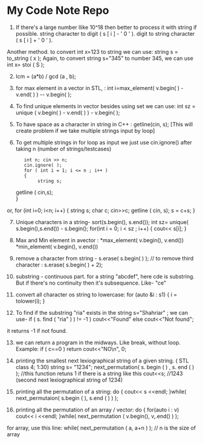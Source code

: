 # My Code Note Repo

1. If there's a large number llike 10^18 then better to process it with string if possible.
     string character to digit ( s [ i ]  -  ' 0 ' ). 
     digit to string character ( s [ i ]  +  ' 0 ' ). 

Another method. to convert int x=123 to string we can use: string s = to_string ( x );
Again, to convert string s="345" to number 345, we can use int x= stoi ( S );


2. lcm = (a*b) / gcd (a , b);

3. for max element in a vector in STL, : int i=max_element( v.begin( ) - v.end( ) ) -- v.begin( ); 

4. To find unique elements in vector besides using set we can use: int sz = unique ( v.begin( ) - v.end( ) ) - v.begin( );

5. To have space as a character in string in C++ : getline(cin, s);  [This will create problem if we take multiple strings input by loop]

6. To get multiple strings in for loop as input we just use cin.ignore() after taking n (number of strings/testcases)

          int n; cin >> n;
          cin.ignore( );
          for ( int i = 1; i <= n ; i++ ) 
          {
               string s; 
	getline ( cin,s);                        
          }

or,          for (int i=0; i<n; i++)
	{
	      string s;
	      char c;
	      cin>>c;
	      getline ( cin, s);
	      s = c+s;
	}	

7. Unique characters in a string- 
    sort(s.begin(), s.end());
    int sz= unique( s.begin(),s.end()) - s.begin();
    for(int i = 0; i < sz ; i++)
    {
        cout<< s[i];
    }

8. Max and Min element in avector : *max_element( v.begin(), v.end()) 
			           *min_element( v.begin(), v.end())


9. remove a character from string - s.erase( s.begin( ) ); // to remove third character : s.erase( s.begin( ) + 2);

10. substring - continuous part. for a string "abcdef", here cde is substring. But if there's no continuity then it's subsequence. Like- "ce"

11. convert all character os string to lowercase: 
     for (auto &i : s1)
     {
        i = tolower(i);
     }

12. To find if the substring "ria" exists in the string s="Shahriar" ; we can use-
       if ( s. find ( "ria" ) ) != -1 )
       cout<<"Found"
       else
       cout<<"Not found";

it returns -1 if not found.

13. we can return a program in the midways. Like break, without loop. 
       Example: if ( c==0 ) return cout<<"NO\n",  0;

14. printing the smallest next lexiographical string of a given string. ( STL class 4; 1:30)
      string s= "1234";
      next_permutation( s. begin (  ) , s. end ( ) );   //this function retuns 1 if there is a string like this
      cout<<s;     //1243 (second next lexiographical string of 1234)

15. printing all the permutation of a string:
	do
	{
	   cout<< s <<endl;
	}while( next_permutaion( s.begin ( ), s.end ( ) )  );	

16. printing all the permutation of an array / vector:
	do
	{
	    for(auto i : v) cout<< i <<endl;
               }while( next_permutation ( v.begin(), v,.end() ) );
              
for array, use this line: while( next_permutation ( a, a+n ) );   // n is the size of array





